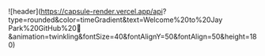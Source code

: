![header](https://capsule-render.vercel.app/api?
type=rounded&color=timeGradient&text=Welcome%20to%20Jay Park%20GitHub%20👋
&animation=twinkling&fontSize=40&fontAlignY=50&fontAlign=50&height=180)
